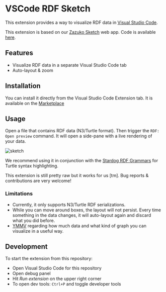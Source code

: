 # VSCode RDF Sketch

This extension provides a way to visualize RDF data in [Visual Studio Code](https://code.visualstudio.com).

This extension is based on our [Zazuko Sketch](https://sketch.zazuko.com/) web app. Code is available [here](https://github.com/zazuko/rdf-sketch).

## Features

* Visualize RDF data in a separate Visual Studio Code tab
* Auto-layout & zoom

## Installation

You can install it directly from the Visual Studio Code Extension tab. It is available on the [Marketplace](https://marketplace.visualstudio.com/items?itemName=Zazuko.vscode-rdf-sketch)

## Usage

Open a file that contains RDF data (N3/Turtle format). Then trigger the `RDF: Open preview` command. It will open a side-pane with a live rendering of your data.

![sketch](https://user-images.githubusercontent.com/8033981/160698016-d3fc7652-5187-4ad5-96db-565026cb0dc7.gif)


We recommend using it in conjunction with the [Stardog RDF Grammars](https://marketplace.visualstudio.com/items?itemName=stardog-union.stardog-rdf-grammars) for Turtle syntax highlighting.

This extension is still pretty raw but it works for us [tm]. Bug reports & contributions are very welcome!

### Limitations

* Currently, it only supports N3/Turtle RDF serializations.
* While you can move around boxes, the layout will not persist. Every time something in the data changes, it will auto-layout again and discard what you did before.
* [YMMV](https://www.urbandictionary.com/define.php?term=ymmv) regarding how much data and what kind of graph you can visualize in a useful way.

## Development

To start the extension from this repository:

- Open Visual Studio Code for this repository
- Open debug panel
- Hit *Run extension* on the upper right corner
- To open dev tools: `Ctrl+P` and toggle developer tools
